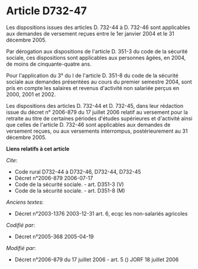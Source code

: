 # Article D732-47

Les dispositions issues des articles D. 732-44 à D. 732-46 sont applicables aux demandes de versement reçues entre le 1er
janvier 2004 et le 31 décembre 2005.

Par dérogation aux dispositions de l'article D. 351-3 du code de la sécurité sociale, ces dispositions sont applicables aux
personnes âgées, en 2004, de moins de cinquante-quatre ans.

Pour l'application du 3° du I de l'article D. 351-8 du code de la sécurité sociale aux demandes présentées au cours du
premier semestre 2004, sont pris en compte les salaires et revenus d'activité non salariée perçus en 2000, 2001 et 2002.

Les dispositions des articles D. 732-44 et D. 732-45, dans leur rédaction issue du décret n° 2006-879 du 17 juillet 2006
relatif au versement pour la retraite au titre de certaines périodes d'études supérieures et d'activité ainsi que celles de
l'article D. 732-46 sont applicables aux demandes de versement reçues, ou aux versements interrompus, postérieurement au 31
décembre 2005.

**Liens relatifs à cet article**

_Cite_:

  - Code rural D732-44 à D732-46, D732-44, D732-45
  - Décret n°2006-879 2006-07-17
  - Code de la sécurité sociale. - art. D351-3 (V)
  - Code de la sécurité sociale. - art. D351-8 (M)

_Anciens textes_:

  - Décret n°2003-1376 2003-12-31 art. 6, ecqc les non-salariés agricoles

_Codifié par_:

  - Décret n°2005-368 2005-04-19

_Modifié par_:

  - Décret n°2006-879 du 17 juillet 2006 - art. 5 () JORF 18 juillet 2006
